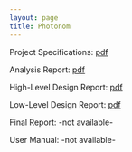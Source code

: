 ```yaml
---
layout: page
title: Photonom
---
```


<!--
<p class="message">
  Hey there! This page is included as an example. Feel free to customize it for your own use upon downloading. Carry on!
</p>
-->

Project Specifications: [pdf](1_Specifications.pdf)

Analysis Report: [pdf](2_Analysis.pdf)

High-Level Design Report: [pdf](3_HighLevelDesign.pdf)

Low-Level Design Report: [pdf](4_LowLevelDesign.pdf)

Final Report: -not available-

User Manual: -not available-
